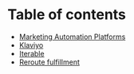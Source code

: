 # Table of contents

* [Marketing Automation Platforms](README.md)
* [Klaviyo](klaviyo.md)
* [Iterable](iterable.md)
* [Reroute fulfillment](reroute-fulfillment.md)
